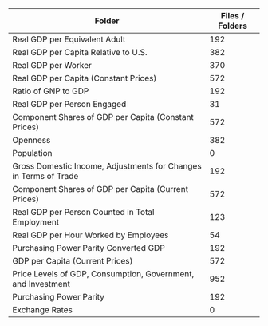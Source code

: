 | Folder                                                           |   Files / Folders |
|------------------------------------------------------------------|-------------------|
| Real GDP per Equivalent Adult                                    |               192 |
| Real GDP per Capita Relative to U.S.                             |               382 |
| Real GDP per Worker                                              |               370 |
| Real GDP per Capita (Constant Prices)                            |               572 |
| Ratio of GNP to GDP                                              |               192 |
| Real GDP per Person Engaged                                      |                31 |
| Component Shares of GDP per Capita (Constant Prices)             |               572 |
| Openness                                                         |               382 |
| Population                                                       |                 0 |
| Gross Domestic Income, Adjustments for Changes in Terms of Trade |               192 |
| Component Shares of GDP per Capita (Current Prices)              |               572 |
| Real GDP per Person Counted in Total Employment                  |               123 |
| Real GDP per Hour Worked by Employees                            |                54 |
| Purchasing Power Parity Converted GDP                            |               192 |
| GDP per Capita (Current Prices)                                  |               572 |
| Price Levels of GDP, Consumption, Government, and Investment     |               952 |
| Purchasing Power Parity                                          |               192 |
| Exchange Rates                                                   |                 0 |